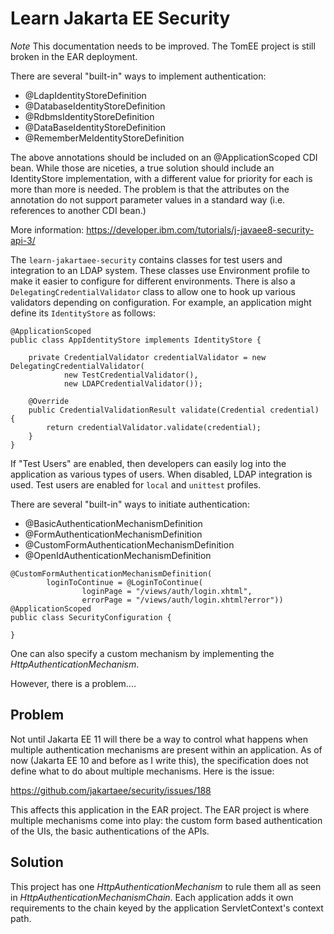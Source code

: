 Learn Jakarta EE Security
=========================

*Note* This documentation needs to be improved. The TomEE project is still
broken in the EAR deployment.

There are several "built-in" ways to implement authentication:

* @LdapIdentityStoreDefinition
* @DatabaseIdentityStoreDefinition
* @RdbmsIdentityStoreDefinition
* @DataBaseIdentityStoreDefinition
* @RememberMeIdentityStoreDefinition

The above annotations should be included on an @ApplicationScoped CDI bean. While those
are niceties, a true solution should include an IdentityStore implementation, with
a different value for priority for each is more than more is needed. The problem
is that the attributes on the annotation do not support parameter values in a standard
way (i.e. references to another CDI bean.)

More information: https://developer.ibm.com/tutorials/j-javaee8-security-api-3/

The `learn-jakartaee-security` contains classes for test users and integration to an
LDAP system. These classes use Environment profile to make it easier to configure for
different environments. There is also a `DelegatingCredentialValidator` class to allow
one to hook up various validators depending on configuration. For example, an
application might define its `IdentityStore` as follows:

```
@ApplicationScoped
public class AppIdentityStore implements IdentityStore {

	private CredentialValidator credentialValidator = new DelegatingCredentialValidator(
			new TestCredentialValidator(),
			new LDAPCredentialValidator());

	@Override
	public CredentialValidationResult validate(Credential credential) {
		return credentialValidator.validate(credential);
	}
}
```

If "Test Users" are enabled, then developers can easily log into the application
as various types of users. When disabled, LDAP integration is used. Test users
are enabled for `local` and `unittest` profiles.

There are several "built-in" ways to initiate authentication:

* @BasicAuthenticationMechanismDefinition
* @FormAuthenticationMechanismDefinition
* @CustomFormAuthenticationMechanismDefinition
* @OpenIdAuthenticationMechanismDefinition

```
@CustomFormAuthenticationMechanismDefinition(
		loginToContinue = @LoginToContinue(
				loginPage = "/views/auth/login.xhtml", 
				errorPage = "/views/auth/login.xhtml?error"))
@ApplicationScoped
public class SecurityConfiguration {

}
```

One can also specify a custom mechanism by implementing the *HttpAuthenticationMechanism*.

However, there is a problem....

## Problem

Not until Jakarta EE 11 will there be a way to control what happens when multiple
authentication mechanisms are present within an application. As of now (Jakarta EE 10 and
before as I write this), the specification does not define what to do about multiple 
mechanisms. Here is the issue:

https://github.com/jakartaee/security/issues/188

This affects this application in the EAR project. The EAR project is where multiple
mechanisms come into play: the custom form based authentication of the UIs, the basic
authentications of the APIs.

## Solution

This project has one *HttpAuthenticationMechanism* to rule them all as seen in
*HttpAuthenticationMechanismChain*. Each application adds it own requirements to the chain
keyed by the application ServletContext's context path.
 


